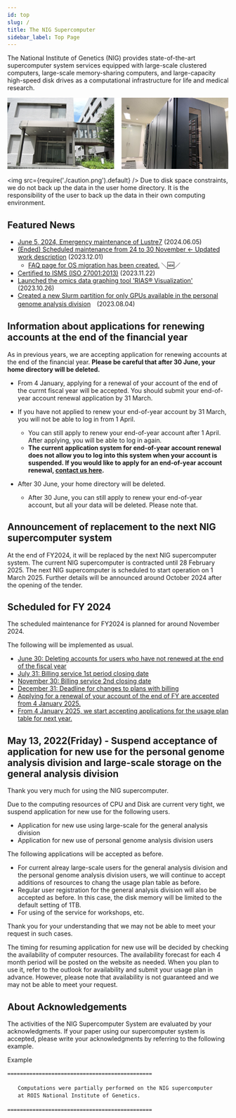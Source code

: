 ```yaml
---
id: top
slug: /
title: The NIG Supercomputer
sidebar_label: Top Page
---
```


The National Institute of Genetics (NIG) provides state-of-the-art supercomputer system services equipped with large-scale clustered computers, large-scale memory-sharing computers, and large-capacity high-speed disk drives as a computational infrastructure for life and medical research.


![top_image2](top_image2.png)



<img src={require('./caution.png').default} />
Due to disk space constraints, we do not back up the data in the user home directory. It is the responsibility of the user to back up the data in their own computing environment.
<div className="clearfix"></div>


## Featured News

- [June 5, 2024, Emergency maintenance of Lustre7](/blog/2024-06-05-Lustre7_maintenance) (2024.06.05)
- [(Ended) Scheduled maintenance from 24 to 30 November ← Updated work description](/blog/2023-11-24-scheduled-maintenance) (2023.12.01)
    - [FAQ page for OS migration has been created.](/faq/faq_os_migration) ＼&#x1f195;／
- [Certified to ISMS (ISO 27001:2013)](/guides/ISMS_Certificate) (2023.11.22)
- [Launched the omics data graphing tool 'RIAS®️ Visualization'](/advanced_guides/advanced_guide_2023#the-omics-data-graphing-tool-rias%EF%B8%8F-visualization-is-now-available) (2023.10.26)
- [Created a new Slurm partition for only GPUs available in the personal genome analysis division](/blog/2023-08-04-news_GPU_slurm)　(2023.08.04)


## Information about applications for renewing accounts at the end of the financial year

As in previous years, we are accepting application for renewing accounts at the end of the financial year. **Please be careful that after 30 June, your home directory will be deleted.**

- From 4 January, applying for a renewal of your account of the end of the currnt fiscal year will be accepted. You should submit your end-of-year account renewal application by 31 March.

- If you have not applied to renew your end-of-year account by 31 March, you will not be able to log in from 1 April.
    - You can still apply to renew your end-of-year account after 1 April. After applying, you will be able to log in again.
    - **The current application system for end-of-year account renewal does not allow you to log into this system when your account is suspended. If you would like to apply for an end-of-year account renewal, [contact us here](/application/reference).**
- After 30 June, your home directory will be deleted.
    - After 30 June, you can still apply to renew your end-of-year account, but all your data will be deleted. Please note that.


## Announcement of replacement to the next NIG supercomputer system

At the end of FY2024, it will be replaced by the next NIG supercomputer system. The current NIG supercomputer is contracted until 28 February 2025. The next NIG supercomputer is scheduled to start operation on 1 March 2025. Further details will be announced around October 2024 after the opening of the tender.


## Scheduled for FY 2024

The scheduled maintenance for FY2024 is planned for around November 2024.


The following will be implemented as usual.
- [June 30: Deleting accounts for users who have not renewed at the end of the fiscal year](/application/renewal)
- [July 31: Billing service 1st period closing date](/application/invoice/#issuing-invoices)
- [November 30: Billing service 2nd closing date](/application/invoice/#issuing-invoices)
- [December 31: Deadline for changes to plans with billing](/application/invoice/#issuing-invoices)
- [Applying for a renewal of your account of the end of FY are accepted from 4 January 2025.](/application/renewal)
- [From 4 January 2025, we start accepting applications for the usage plan table for next year.](/application/resource_extension)


## May 13, 2022(Friday) - Suspend acceptance of application for new use for the personal genome analysis division and  large-scale storage on the general analysis division 

Thank you very much for using the NIG supercomputer.

Due to the computing resources of CPU and Disk are current very tight, we suspend application for new use for the following users.

- Application for new use using large-scale for the general analysis division
- Application for new use of personal genome analysis division users

The following applications will be accepted as before.

- For current alreay large-scale users for the general analysis division and the personal genome analysis division users, we will continue to accept additions of resources to chang the usage plan table as before.
- Regular user registration for the general analysis division will also be accepted as before. In this case, the disk memory will be limited to the default setting of 1TB.
- For using of the service for workshops, etc.

Thank you for your understanding that we may not be able to meet your request in such cases.

The timing for resuming application for new use will be decided by checking the availability of computer resources.
The availability forecast for each 4 month period will be posted on the website as needed. When you plan to use it, refer to the outlook for availability and submit your usage plan in advance.
However, please note that availability is not guaranteed and we may not be able to meet your request.


## About Acknowledgements


The activities of the NIG Supercomputer System are evaluated by your acknowledgments. If your paper using our supercomputer system is accepted, please write your acknowledgments by referring to the following example.

Example

```
==============================================

　　Computations were partially performed on the NIG supercomputer
　　at ROIS National Institute of Genetics.

==============================================
```
